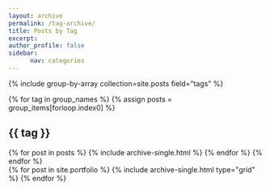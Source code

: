 ```yaml
---
layout: archive
permalink: /tag-archive/
title: Posts by Tag
excerpt: 
author_profile: false
sidebar: 
      nav: categories
---
```


{% include group-by-array collection=site.posts field="tags" %}

{% for tag in group_names %}
  {% assign posts = group_items[forloop.index0] %}
  <h2 id="{{ tag | slugify }}" class="archive__subtitle">{{ tag }}</h2>
  {% for post in posts %}
    {% include archive-single.html %}
  {% endfor %}
{% endfor %}


<div class="grid__wrapper">
  {% for post in site.portfolio %}
    {% include archive-single.html type="grid" %}
  {% endfor %}
</div>